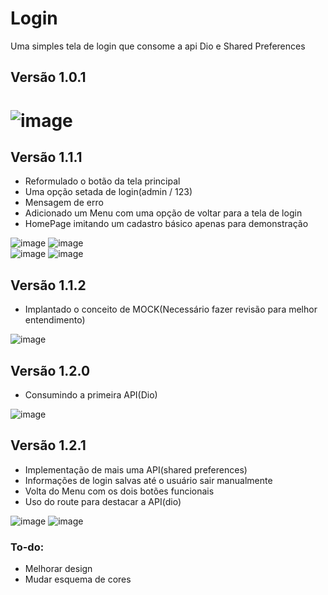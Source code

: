# Login

Uma simples tela de login que consome a api Dio e Shared Preferences
## Versão 1.0.1  

![image](https://user-images.githubusercontent.com/73318684/142338427-31e00e4c-3253-48ba-94da-cd3661ddcb69.png)  
===

## Versão 1.1.1    
- Reformulado o botão da tela principal
- Uma opção setada de login(admin / 123)
- Mensagem de erro
- Adicionado um Menu com uma opção de voltar para a tela de login 
- HomePage imitando um cadastro básico apenas para demonstração  

![image](https://user-images.githubusercontent.com/73318684/142925191-9df5a884-4115-42d7-b225-dd598f404990.png)
![image](https://user-images.githubusercontent.com/73318684/142925603-7e8e67e3-9ccf-4420-8739-d8e62ca09ad3.png)  
![image](https://user-images.githubusercontent.com/73318684/142925757-67d042c7-e214-467f-8401-8c2549bc8e12.png)
![image](https://user-images.githubusercontent.com/73318684/142925794-efa9a8e5-b667-4d1b-ae6f-3c57054c42c1.png)   

## Versão 1.1.2
- Implantado o conceito de MOCK(Necessário fazer revisão para melhor entendimento)  

![image](https://user-images.githubusercontent.com/73318684/143045071-6abc4f44-2428-4cd6-a4f2-2ec829691902.png)

## Versão 1.2.0
- Consumindo a primeira API(Dio)  

![image](https://user-images.githubusercontent.com/73318684/143313945-065a5157-eac3-4459-b7ad-66a155f220b4.png)  

## Versão 1.2.1

- Implementação de mais uma API(shared preferences)
- Informações de login salvas até o usuário sair manualmente 
- Volta do Menu com os dois botões funcionais   
- Uso do route para destacar a API(dio)

![image](https://user-images.githubusercontent.com/73318684/143520994-5a3a1f7e-eb94-450f-b25e-54849a522b6d.png)
![image](https://user-images.githubusercontent.com/73318684/143521173-bd4e4780-cedd-4524-b306-c4e386cec4d3.png)

### To-do: 
- Melhorar design
- Mudar esquema de cores











